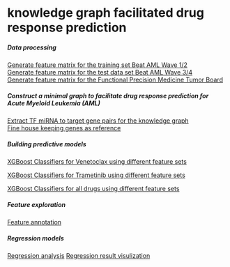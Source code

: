 # knowledge graph facilitated drug response prediction




##### Data processing
[Generate feature matrix for the training set Beat AML Wave 1/2](./notebooks/Step0_Generate_feature_matrix_beatAML_wave12.ipynb) <br>
[Generate feature matrix for the test data set Beat AML Wave 3/4](./notebooks/Step0_Generate_feature_matrix_beatAML_wave1_4.ipynb)<br>
[Generate feature matrix for the Functional Precision Medicine Tumor Board](./notebooks/Step0_Generate_feature_matrix_Finland.ipynb)<br>


##### Construct a minimal graph to facilitate drug response prediction for Acute Myeloid Leukemia (AML)
[Extract TF miRNA to target gene pairs for the knowledge graph](./notebooks/Step1_Extract_TF_miRNA_to_targetGene_pairs.ipynb) <br>
[Fine house keeping genes as reference](./notebooks/Step2_Housekeeping_gene_selection_basedon_Variance_analysis.ipynb)

##### Building predictive models
[XGBoost Classifiers for Venetoclax using different feature sets](./notebooks/Step5_compared_models_between_different_batches_Venetoclax.ipynb)<br>

[XGBoost Classifiers for Trametinib using different feature sets](./notebooks/Step5_compared_models_between_different_batches_Trametinib.ipynb)<br>

[XGBoost Classifiers for all drugs using different feature sets](./notebooks/Step6_Gene_pair_mutation_XGBoost_Apr20_2024.ipynb)<br>

##### Feature exploration
[Feature annotation](./notebooks/feature_anno.ipynb)

##### Regression models
[Regression analysis](./notebooks/regression_analysis.ipynb)
[Regression result visulization](./notebooks/regression_figures.ipynb)